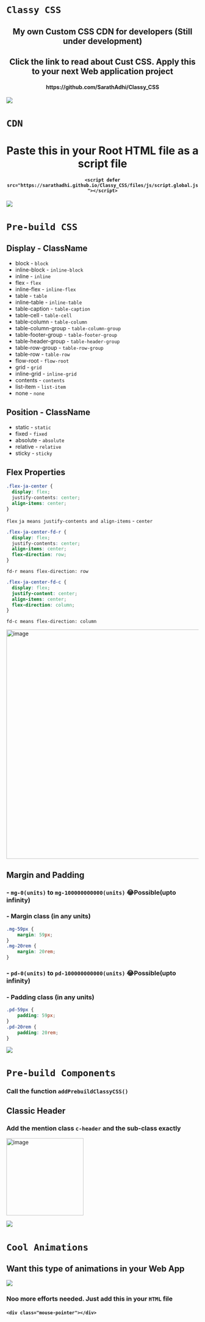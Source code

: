 # `Classy CSS`

<div align="center">
    <h2>My own Custom CSS CDN for developers (Still under development)</h2>
    <h2>Click the link to read about Cust CSS. Apply this to your next Web application project</h2>
    <h4>https://github.com/SarathAdhi/Classy_CSS</h4>
</div>

![](https://user-images.githubusercontent.com/73097560/115834477-dbab4500-a447-11eb-908a-139a6edaec5c.gif)

# `CDN`

<div align="center">
    <h1>Paste this in your Root HTML file as a script file</h1>
</div>


<div align="center">
    
#### `<script defer src="https://sarathadhi.github.io/Classy_CSS/files/js/script.global.js"></script>`

</div>

![](https://user-images.githubusercontent.com/73097560/115834477-dbab4500-a447-11eb-908a-139a6edaec5c.gif)

# `Pre-build CSS`


<h2 align='left'>Display - ClassName</h2>

- block            -     `block`
- inline-block      -    `inline-block`
- inline            -    `inline`
- flex              -    `flex`
- inline-flex       -    `inline-flex`
- table             -    `table`
- inline-table      -    `inline-table`
- table-caption     -    `table-caption`
- table-cell        -    `table-cell`
- table-column      -    `table-column`
- table-column-group  -  `table-column-group`
- table-footer-group  -  `table-footer-group`
- table-header-group  -  `table-header-group`
- table-row-group     -  `table-row-group`
- table-row           -  `table-row`
- flow-root           -  `flow-root`
- grid                -  `grid`
- inline-grid         -  `inline-grid`
- contents            -  `contents`
- list-item           -  `list-item`
- none                -  `none`

<h2 align='left'>Position - ClassName</h2>

- static - `static`
- fixed - `fixed`
- absolute - `absolute`
- relative - `relative`
- sticky - `sticky`

<h2 align='left'>Flex Properties</h2>

```css
.flex-ja-center {
  display: flex;
  justify-contents: center;
  align-items: center;
}
```
`flex`
`ja means justify-contents and align-items` - `center`


```css
.flex-ja-center-fd-r {
  display: flex;
  justify-contents: center;
  align-items: center;
  flex-direction: row;
}
```

`fd-r means flex-direction: row`

```css
.flex-ja-center-fd-c {
  display: flex;
  justify-content: center;
  align-items: center;
  flex-direction: column; 
}
```
`fd-c means flex-direction: column`

<img width="600" alt="image" src="https://user-images.githubusercontent.com/91727830/166961649-17d17c9b-4d1e-4c97-a442-b05132c5c307.png">

<h2 align='left'>Margin and Padding</h2>

### - `mg-0(units)` to `mg-100000000000(units)` 😂Possible(upto infinity)  
### - Margin class (in any units)
```css
.mg-59px {
    margin: 59px;
}
.mg-20rem {
    margin: 20rem;
}
```

### - `pd-0(units)` to `pd-100000000000(units)` 😂Possible(upto infinity) 
### - Padding class (in any units)
```css
.pd-59px {
    padding: 59px;
}
.pd-20rem {
    padding: 20rem;
}
```


![](https://user-images.githubusercontent.com/73097560/115834477-dbab4500-a447-11eb-908a-139a6edaec5c.gif)

# `Pre-build Components`

### Call the function `addPrebuildClassyCSS()`


<h2 align='left'>Classic Header</h2>

### Add the mention class `c-header` and the sub-class exactly

<img width="202" alt="image" src="https://user-images.githubusercontent.com/91727830/167305386-b893e364-53b8-46b3-8afe-33d630f38465.png">


![](https://user-images.githubusercontent.com/73097560/115834477-dbab4500-a447-11eb-908a-139a6edaec5c.gif)

# `Cool Animations`

<h2 align='left'>Want this type of animations in your Web App</h2>
    
<img src='https://user-images.githubusercontent.com/91727830/166947669-5e82da30-0102-463a-aa8a-16062ae62d8a.gif' />

<br>

### Noo more efforts needed. Just add this in your `HTML` file
#### `<div class="mouse-pointer"></div>`
